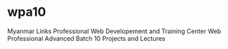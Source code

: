 wpa10
=====

Myanmar Links Professional Web Developement and Training Center
Web Professional Advanced Batch 10 Projects and Lectures
